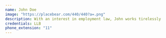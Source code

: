 ```yaml
---
name: John Doe
image: "https://placebear.com/440/440?a=.png"
description: With an interest in employment law, John works tirelessly to improve workplaces.
credentials: LLB
phone_extension: "11"
---
```

